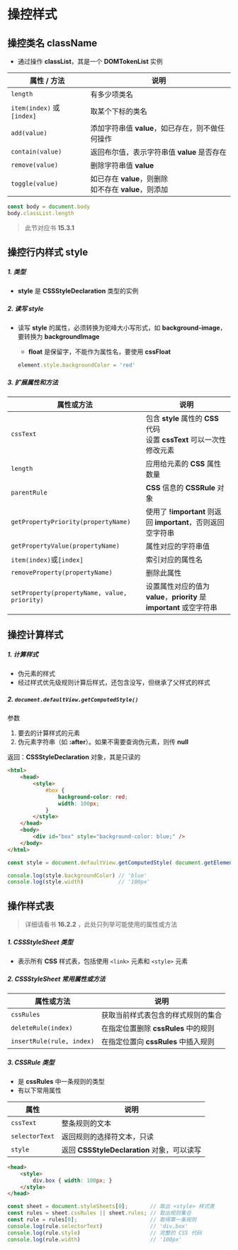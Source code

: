# 操控样式

## 操控类名 className

- 通过操作 **classList**，其是一个 **DOMTokenList** 实例

| 属性 / 方法                | 说明                                                       |
| -------------------------- | ---------------------------------------------------------- |
| `length`                   | 有多少项类名                                               |
| `item(index)` 或 `[index]` | 取某个下标的类名                                           |
| `add(value)`               | 添加字符串值 **value**，如已存在，则不做任何操作           |
| `contain(value)`           | 返回布尔值，表示字符串值 **value** 是否存在                |
| `remove(value)`            | 删除字符串值 **value**                                     |
| `toggle(value)`            | 如已存在 **value**，则删除<br />如不存在 **value**，则添加 |

```js
const body = document.body
body.classList.length
```

> 此节对应书 **15.3.1**

## 操控行内样式 style

##### 1. 类型

- **style** 是 **CSSStyleDeclaration** 类型的实例

##### 2. 读写 **style**

- 读写 **style** 的属性，必须转换为驼峰大小写形式，如 **background-image**，要转换为 **backgroundImage**

  - **float** 是保留字，不能作为属性名，要使用 **cssFloat**

  ```js
  element.style.backgroundColor = 'red'
  ```

##### 3. 扩展属性和方法

| 属性或方法                                   | 说明                                                         |
| -------------------------------------------- | ------------------------------------------------------------ |
| `cssText`                                    | 包含 **style** 属性的 **CSS** 代码<br />设置 **cssText** 可以一次性修改元素 |
| `length`                                     | 应用给元素的 **CSS** 属性数量                                |
| `parentRule`                                 | **CSS** 信息的 **CSSRule** 对象                              |
| `getPropertyPriority(propertyName)`          | 使用了 **!important** 则返回 **important**，否则返回空字符串 |
| `getPropertyValue(propertyName)`             | 属性对应的字符串值                                           |
| `item(index)`或`[index]`                     | 索引对应的属性名                                             |
| `removeProperty(propertyName)`               | 删除此属性                                                   |
| `setProperty(propertyName, value, priority)` | 设置属性对应的值为 **value**，**priority** 是 **important** 或空字符串 |

## 操控计算样式

##### 1. 计算样式

- 伪元素的样式
- 经过样式优先级规则计算后样式，还包含没写，但继承了父样式的样式

##### 2. `document.defaultView.getComputedStyle()`

参数

1. 要去的计算样式的元素
2. 伪元素字符串（如 **:after**）。如果不需要查询伪元素，则传 **null**

返回：**CSSStyleDeclaration** 对象，其是只读的

```html
<html>
    <head>
        <style>
            #box {
                background-color: red;
                width: 100px;
            }
        </style>
    </head>
    <body>
        <div id="box" style="background-color: blue;" />
    </body>
</html>
```

```js
const style = document.defaultView.getComputedStyle( document.getElementById('box'), null )

console.log(style.backgroundColor) // 'blue'
console.log(style.width)           // '100px'
```

## 操作样式表

> 详细请看书 **16.2.2** ，此处只列举可能使用的属性或方法

##### 1. **CSSStyleSheet** 类型

- 表示所有 **CSS** 样式表，包括使用 `<link>` 元素和 `<style>` 元素

##### 2. **CSSStyleSheet** 常用属性或方法

| 属性或方法                | 说明                                 |
| ------------------------- | ------------------------------------ |
| `cssRules`                | 获取当前样式表包含的样式规则的集合   |
| `deleteRule(index)`       | 在指定位置删除 **cssRules** 中的规则 |
| `insertRule(rule, index)` | 在指定位置向 **cssRules** 中插入规则 |

##### 3. **CSSRule** 类型

- 是 **cssRules** 中一条规则的类型
- 有以下常用属性

| 属性           | 说明                                        |
| -------------- | ------------------------------------------- |
| `cssText`      | 整条规则的文本                              |
| `selectorText` | 返回规则的选择符文本，只读                  |
| `style`        | 返回 **CSSStyleDeclaration** 对象，可以读写 |

```html
<head>
    <style>
        div.box { width: 100px; }
    </style>
</head>
```

```js
const sheet = document.styleSheets[0];       // 取出 <style> 样式表
const rules = sheet.cssRules || sheet.rules; // 取出规则集合
const rule = rules[0];                       // 取得第一条规则
console.log(rule.selectorText)               // 'div.box'
console.log(rule.style)                      // 完整的 CSS 代码
console.log(rule.width)                      // '100px'
```

